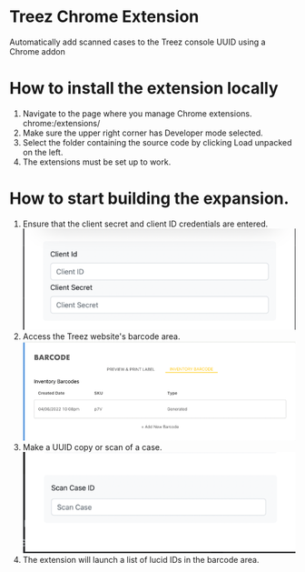 # Treez Chrome Extension

Automatically add scanned cases to the Treez console UUID using a Chrome addon

# How to install the extension locally
1. Navigate to the page where you manage Chrome extensions. chrome:/extensions/
2. Make sure the upper right corner has Developer mode selected.
3. Select the folder containing the source code by clicking Load unpacked on the left.
4. The extensions must be set up to work.

# How to start building the expansion.
1. Ensure that the client secret and client ID credentials are entered.
   ![img_1.png](media/img/img_1.png)
2. Access the Treez website's barcode area.
   ![img_3.png](media/img/img_3.png)
3. Make a UUID copy or scan of a case.
   ![img_2.png](media/img/img_2.png)
4. The extension will launch a list of lucid IDs in the barcode area.